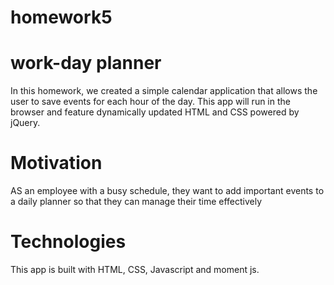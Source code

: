 # homework5


# work-day planner
In this homework, we created a simple calendar application that allows the user to save events for each hour of the day. This app will run in the browser and feature dynamically updated HTML and CSS powered by jQuery.

# Motivation
AS an employee with a busy schedule, they want to add important events to a daily planner so that they can manage their time effectively


# Technologies 
This app is built with HTML, CSS, Javascript and moment js.

